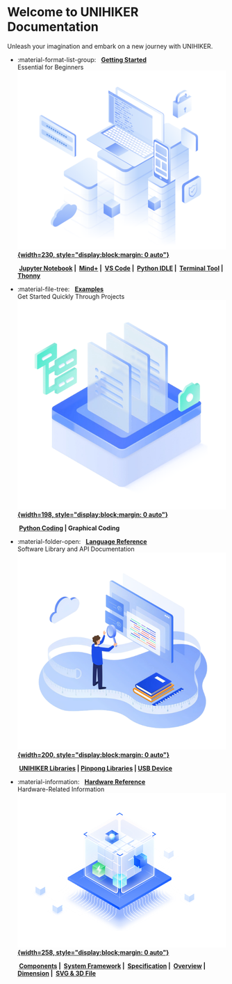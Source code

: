 # **Welcome to UNIHIKER Documentation**
Unleash your imagination and embark on a new journey with UNIHIKER.
   

<div class="grid cards" markdown>

-   :material-format-list-group: &nbsp; __[Getting Started][start]__  
      Essential for Beginners
    &nbsp;__[![image.png](img/index/started.png){width=230, style="display:block;margin: 0 auto"}][start]__

    __&nbsp;[Jupyter Notebook][jupyter] |&nbsp; [Mind+][mind+] |&nbsp; [VS Code][vscode] |&nbsp;  [Python IDLE][python] |&nbsp; [Terminal Tool][ssh] |&nbsp; [Thonny][thonny]__  



-   :material-file-tree: &nbsp; __[Examples][examples]__  
      Get Started Quickly Through Projects
    &nbsp;__[![image.png](img/index/examples.png){width=198, style="display:block;margin: 0 auto"}][examples]__  


    __&nbsp;[Python Coding][python-coding] | Graphical Coding__




-   :material-folder-open: &nbsp; __[Language Reference][unihiker-libraries]__  
      Software Library and API Documentation
    &nbsp;__[![image.png](img/index/language.png){width=200, style="display:block;margin: 0 auto"}][unihiker-libraries]__    

    __&nbsp;[UNIHIKER Libraries][unihiker-libraries] | [Pinpong Libraries][pinpong-libraries] | [USB Device][usb-device]__



-   :material-information: &nbsp; __[Hardware Reference][hardware]__  
      Hardware-Related Information
    &nbsp;__[![image.png](img/index/hardware.png){width=258, style="display:block;margin: 0 auto"}][hardware]__  

    __&nbsp;[Components][components] |&nbsp; [System Framework][system-framework] |&nbsp; [Specification][specification] |&nbsp;  [Overview][overview] |&nbsp; [Dimension][dimension] |&nbsp; [SVG & 3D File][3dfile]__





</div>

  [start]: get-started.md
  [examples]: Examples/PythonCodingExamples/index.md
  [hardware]: HardwareReference/hardware_reference_introduction.md
  [jupyter]: GettingStarted/gettingstarted_jupyternotebook.md
  [mind+]: GettingStarted/gettingstarted_mindplus.md
  [python]: GettingStarted/gettingstarted_python_idle.md
  [thonny]: GettingStarted/gettingstarted_thonny.md
  [ssh]: GettingStarted/gettingstarted_ssh.md
  [vscode]: GettingStarted/gettingstarted_vscode.md

  [python-coding]: Examples/PythonCodingExamples/index.md

  [unihiker-libraries]: LanguageReference/UNIHIKER_Library/index.md
  [pinpong-libraries]: LanguageReference/PinPong_Library/index.md
  [usb-device]: LanguageReference/USBDevices/USB_Carema.md

  [components]: HardwareReference/hardware_reference_onboard_components.md
  [system-framework]: HardwareReference/hardware_reference_unihiker_system_framework.md
  [specification]: HardwareReference/hardware_reference_specification.md
  [overview]: HardwareReference/hardware_reference_board_overview.md
  [dimension]: HardwareReference/hardware_reference_dimension.md
  [3dfile]: HardwareReference/hardware_reference_svg_3d_file.md









